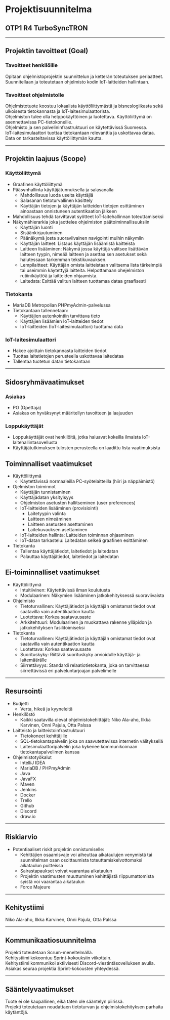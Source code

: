# Projektisuunnitelma
## OTP1 R4 TurboSyncTRON
---
## Projektin tavoitteet (Goal)
### Tavoitteet henkilöille
Opitaan ohjelmistoprojektin suunnittelun ja ketterän toteutuksen periaatteet.  
Suunnitellaan ja toteutetaan ohjelmisto kodin IoT-laitteiden hallintaan.  
### Tavoitteet ohjelmistolle
Ohjelmistotuote koostuu lokaalista käyttöliittymästä ja bisneslogiikasta sekä ulkoisesta tietokannasta ja IoT-laitesimulaattorista.  
Ohjelmiston tulee olla helppokäyttöinen ja luotettava. Käyttöliittymä on asennettavissa PC-tietokoneille.  
Ohjelmisto ja sen palvelininfrastruktuuri on käytettävissä Suomessa.    
IoT-laitesimulaattori tuottaa tietokantaan relevanttia ja uskottavaa dataa.  
Data on tarkasteltavissa käyttöliittymän kautta.  

---
## Projektin laajuus (Scope)
### Käyttöliittymä
- Graafinen käyttöliittymä
- Pääsynhallinta käyttäjätunnuksella ja salasanalla
    - Mahdollisuus luoda useita käyttäjiä
    - Salasanan tietoturvallinen käsittely
    - Käyttäjän tietojen ja käyttäjän laitteiden tietojen esittäminen ainoastaan onnistuneen autentikaation jälkeen
- Mahdollisuus tehdä tarvittavat syötteet IoT-laitehallinnan toteuttamiseksi
- Näkymähierarkia joka jaottelee ohjelmiston päätoiminnallisuuksiin
    - Käyttäjän luonti
    - Sisäänkirjautuminen
    - Päänäkymä josta suoraviivainen navigointi muihin näkymiin
    - Käyttäjän laitteet: Listaus käyttäjän lisäämistä kaitteista
    - Laitteen lisääminen: Näkymä jossa käyttäjä valitsee lisättävän laitteen tyypin, nimeää laitteen ja asettaa sen asetukset sekä halutessaan tarkemman tekstikuvauksen.
    - Lempilaitteet: Käyttäjän omista laitteistaan valitsema lista tärkeimpiä tai useimmin käytettyjä laitteita. Helpottamaan ohejelmiston rutiinikäyttöä ja laitteiden ohjaamista.
    - Laitedata: Esittää valitun laitteen tuottamaa dataa graafisesti
### Tietokanta
- MariaDB Metropolian PHPmyAdmin-palvelussa
- Tietokantaan tallennetaan:
    - Käyttäjien autenkointiin tarvittava tieto
    - Käyttäjien lisäämien IoT-laitteiden tiedot
    - IoT-laitteiden (IoT-laitesimulaattori) tuottama data
### IoT-laitesimulaattori
- Hakee ajoittain tietokannasta laitteiden tiedot
- Tuottaa laitetietojen perusteella uskottavaa laitedataa
- Tallentaa tuotetun datan tietokantaan

---
## Sidosryhmävaatimukset
### Asiakas
- PO (Opettaja)
- Asiakas on hyväksynyt määritellyn tavoitteen ja laajuuden
### Loppukäyttäjät
- Loppukäyttäjät ovat henkilöitä, jotka haluavat kokeilla ilmaista IoT-laitehallintasovellusta
- Käyttäjätutkimuksen tulosten perusteella on laadittu lista vaatimuksista
## Toiminnalliset vaatimukset
- Käyttöliittymä
    - Käytettävissä normaaleilla PC-syötelaitteilla (hiiri ja näppäimistö)
- Ojelmiston toiminnot
    - Käyttäjän tunnistaminen
    - Käyttäjädatan yksityisyys
    - Ohjelmiston asetusten hallitseminen (user preferences)
    - IoT-laitteiden lisääminen (provisiointi)
      - Laitetyypin valinta
      - Laitteen nimeäminen
      - Laitteen asetusten asettaminen
      - Laitekuvauksen asettaminen
    - IoT-laitteiden hallinta: Laitteiden toiminnan ohjaaminen
    - IoT-datan tarkastelu: Laitedatan selkeä graafinen esittäminen
- Tietokanta
    - Tallentaa käyttäjätiedot, laitetiedot ja laitedatan
    - Palauttaa käyttäjätiedot, laitetiedot ja laitedatan
## Ei-toiminnalliset vaatimukset
- Käyttöliittymä
    - Intuitiivinen: Käytettävissä ilman koulutusta
    - Modulaarinen: Näkymien lisääminen jatkokehityksessä suoraviivaista
- Ohjelmisto
    - Tietoturvallinen: Käyttäjätiedot ja käyttäjän omistamat tiedot ovat saatavilla vain autentikaation kautta
    - Luotettava: Korkea saatavuusaste
    - Arkkitehtuuri: Modulaarinen ja muokattava rakenne ylläpidon ja jatkokehityksen fasilitoimiseksi
- Tietokanta
    - Tietoturvallinen: Käyttäjätiedot ja käyttäjän omistamat tiedot ovat saatavilla vain autentikaation kautta
    - Luotettava: Korkea saatavuusaste
    - Suorituskyky: Riittävä suorituskyky arvioidulle käyttäjä- ja laitemäärälle
    - Siirrettävyys: Standardi relaatiotietokanta, joka on tarvittaessa siirrettävissä eri palveluntarjoajan palvelimelle

---
## Resursointi
- Budjetti
    - Verta, hikeä ja kyyneleitä
- Henkilöstö
    - Kaikki saatavilla olevat ohjelmistokehittäjät: Niko Ala-aho, Ilkka Karvinen, Onni Pajula, Otta Palssa
- Laitteisto ja laitteistoinfrastruktuuri
    - Tietokoneet kehittäjille
    - SQL-tietokantapalvelin joka on saavutettavissa internetin välityksellä
    - Laitesimulaattoripalvelin joka kykenee kommunikoimaan tietokantapalvelimen kanssa
- Ohjelmistotyökalut
    - IntelliJ IDEA
    - MariaDB / PHPmyAdmin
    - Java
    - JavaFX
    - Maven
    - Jenkins
    - Docker
    - Trello
    - Github
    - Discord
    - draw.io

---
## Riskiarvio
- Potentiaaliset riskit projektin onnistumiselle:
    - Kehittäjien osaamisvaje voi aiheuttaa aikataulujen venymistä tai suunnitelman osan osoittaumista toteuttamiskelvottomaksi aikataulun puitteissa
    - Sairastapaukset voivat vaarantaa aikataulun
    - Projektin vaatimusten muuttuminen kehittäjistä riippumattomista syistä voi vaarantaa aikataulun
    - Force Majeure

---
## Kehitystiimi
Niko Ala-aho, Ilkka Karvinen, Onni Pajula, Otta Palssa

---
## Kommunikaatiosuunnitelma
Projekti toteutetaan Scrum-meneltelmällä.  
Kehitystiimi kokoontuu Sprint-kokouksiin viikottain.  
Kehitystiimi kommunikoi aktiivisesti Discord-viestintäsovelluksen avulla.  
Asiakas seuraa projektia Sprint-kokousten yhteydessä.  

---
## Sääntelyvaatimukset
Tuote ei ole kaupallinen, eikä täten ole sääntelyn piirissä.  
Projekti toteutetaan noudattaen tietoturvan ja ohjelmistokehityksen parhaita käytäntöjä.








